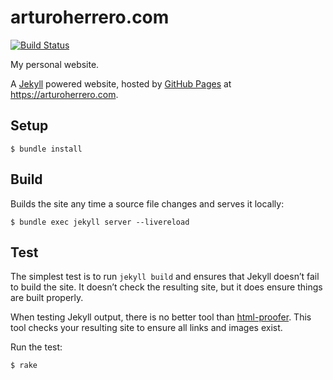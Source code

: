 # arturoherrero.com

[![Build Status](https://travis-ci.org/arturoherrero/arturoherrero.com.svg?branch=master)](https://travis-ci.org/arturoherrero/arturoherrero.com)

My personal website.

A [Jekyll][1] powered website, hosted by [GitHub Pages][2] at https://arturoherrero.com.


## Setup

    $ bundle install


## Build

Builds the site any time a source file changes and serves it locally:

    $ bundle exec jekyll server --livereload


## Test

The simplest test is to run `jekyll build` and ensures that Jekyll doesn’t
fail to build the site. It doesn’t check the resulting site, but it does ensure
things are built properly.

When testing Jekyll output, there is no better tool than [html-proofer][3].
This tool checks your resulting site to ensure all links and images exist.

Run the test:

    $ rake


[1]: https://jekyllrb.com/
[2]: https://pages.github.com/
[3]: https://github.com/gjtorikian/html-proofer
